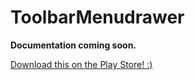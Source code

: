 ToolbarMenudrawer
=================

**Documentation coming soon.**

[Download this on the Play Store! :)](https://play.google.com/store/apps/details?id=com.kyler.ToolbarMenudrawer)
